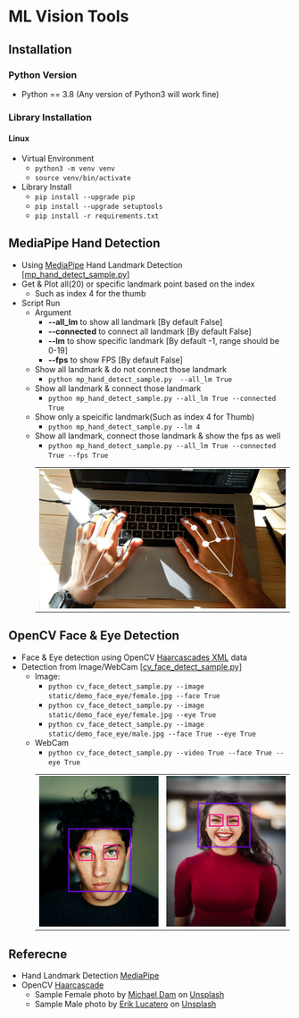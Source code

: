 # ML Vision Tools
## Installation

### Python Version

- Python == 3.8 (Any version of Python3 will work fine)

### Library Installation
#### Linux
- Virtual Environment
  - `python3 -m venv venv`
  - `source venv/bin/activate`
- Library Install
  - `pip install --upgrade pip`
  - `pip install --upgrade setuptools`
  - `pip install -r requirements.txt`

## MediaPipe Hand Detection
- Using [MediaPipe](https://google.github.io/mediapipe/solutions/hands) Hand Landmark Detection [[mp_hand_detect_sample.py](mp_hand_detect_sample.py)]
- Get & Plot all(20) or specific landmark point based on the index
  - Such as index 4 for the thumb
- Script Run
  - Argument
    - **--all_lm** to show all landmark [By default False]
    - **--connected** to connect all landmark [By default False]
    - **--lm** to show specific landmark [By default -1, range should be 0-19]
    - **--fps** to show FPS [By default False]
  - Show all landmark & do not connect those landmark
    - `python mp_hand_detect_sample.py  --all_lm True`
  - Show all landmark & connect those landmark  
    - `python mp_hand_detect_sample.py --all_lm True --connected True`
  - Show only a speicific landmark(Such as index 4 for Thumb)
    - `python mp_hand_detect_sample.py --lm 4`
  - Show all landmark, connect those landmark & show the fps as well
    - `python mp_hand_detect_sample.py --all_lm True --connected True --fps True`
    <table>
        <tr align='center'>
        <td><img src="static/demo_hand_tracking.jpg" alt="demo_hand_tracking.jpg" width="470" height="250"/></td>
        </tr>
    </table>
## OpenCV Face & Eye Detection
- Face & Eye detection using OpenCV [Haarcascades XML](https://github.com/opencv/opencv/tree/master/data/haarcascades) data
- Detection from Image/WebCam [[cv_face_detect_sample.py](cv_face_detect_sample.py)]
  - Image:
    - `python cv_face_detect_sample.py --image static/demo_face_eye/female.jpg --face True`
    - `python cv_face_detect_sample.py --image static/demo_face_eye/female.jpg --eye True`
    - `python cv_face_detect_sample.py --image static/demo_face_eye/male.jpg --face True --eye True`
  - WebCam
    - `python cv_face_detect_sample.py --video True --face True --eye True`
    <table>
      <tr align='center'>
      <td><img src="static/demo_face_eye/male_box.jpg" alt="Male.jpg" width="230" height="270"/></td>
      <td><img src="static/demo_face_eye/female_box.jpg" alt="Female.jpg" width="230" height="270"/></td>
      </tr>
    </table>
## Referecne
- Hand Landmark Detection [MediaPipe](https://google.github.io/mediapipe/solutions/hands)
- OpenCV [Haarcascade](https://github.com/opencv/opencv/tree/master/data/haarcascades)
  - Sample Female photo by <span><a href="https://unsplash.com/@michaeldam?utm_source=unsplash&amp;utm_medium=referral&amp;utm_content=creditCopyText">Michael Dam</a> on <a href="https://unsplash.com/?utm_source=unsplash&amp;utm_medium=referral&amp;utm_content=creditCopyText">Unsplash</a></span>
  - Sample Male photo by <span> <a href="https://unsplash.com/@erik_lucatero?utm_source=unsplash&amp;utm_medium=referral&amp;utm_content=creditCopyText">Erik Lucatero</a> on <a href="https://unsplash.com/?utm_source=unsplash&amp;utm_medium=referral&amp;utm_content=creditCopyText">Unsplash</a></span>
